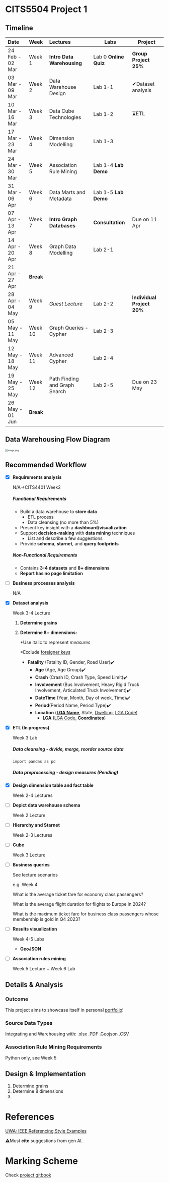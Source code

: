 # CITS5504 Project 1

## Timeline

| Date            | Week      | Lectures                      | Labs                      | Project                    |
| :-------------- | :-------- | :---------------------------- | ------------------------- | -------------------------- |
| 24 Feb - 02 Mar | Week 1    | **Intro Data Warehousing**    | Lab 0	**Online  Quiz** | **Group Project 25%**      |
| 03 Mar - 09 Mar | Week 2    | Data Warehouse Design         | Lab 1-1                   | ✔Dataset analysis          |
| 10 Mar - 16 Mar | Week 3    | Data Cube Technologies        | Lab 1-2                   | ⌛ETL                       |
| 17 Mar - 23 Mar | Week 4    | Dimension Modelling           | Lab 1-3                   |                            |
| 24 Mar - 30 Mar | Week 5    | Association Rule Mining       | Lab 1-4	**Lab  Demo**  |                            |
| 31 Mar - 06 Apr | Week 6    | Data Marts and Metadata       | Lab 1-5	**Lab Demo**   |                            |
| 07 Apr - 13 Apr | Week 7    | **Intro Graph Databases**     | **Consultation**          | Due on 11 Apr              |
| 14 Apr - 20 Apr | Week 8    | Graph Data Modelling          | Lab 2-1                   |                            |
| 21 Apr - 27 Apr | **Break** |                               |                           |                            |
| 28 Apr - 04 May | Week 9    | *Guest Lecture*               | Lab 2-2                   | **Individual Project 20%** |
| 05 May - 11 May | Week 10   | Graph Queries - Cypher        | Lab 2-3                   |                            |
| 12 May - 18 May | Week 11   | Advanced Cypher               | Lab 2-4                   |                            |
| 19 May - 25 May | Week 12   | Path Finding and Graph Search | Lab 2-5                   | Due on 23 May              |
| 26 May - 01 Jun | **Break** |                               |                           |                            |



## Data Warehousing Flow Diagram

<img src="https://s2.loli.net/2025/03/03/d3Dw12vpkCO5BUf.png" alt="image.png" style="zoom:50%;" />

## Recommended Workflow

- [x] **Requirements analysis**

  N/A→CITS4401 Week2

  ##### Functional Requirements

  - Build a data warehouse to **store data**
    - ETL process
    - Data cleansing (no more than 5%)
  - Present key insight with a **dashboard/visualization**
  - Support **decision-making** with **data mining** techniques
    - List and describe a few suggestions
  - Provide **schema**, **starnet**, and **query footprints**

  ##### Non-Functional Requirements

  - Contains **3-4 datasets** and **8+ dimensions**
  - **Report has no page limitation**

- [ ] **Business processes analysis**

  N/A

- [x] **Dataset analysis**

  Week 3-4 Lecture

  1. **Determine grains**

  1. **Determine 8+ dimensions:**

     *Use italic to represent *measures*

     *Exclude <u>foreigner keys</u>

     - **Fatality** (Fatality ID, Gender, Road User)✔️
       - **Age** (Age, Age Group)✔️
       - **Crash** (Crash ID, Crash Type, Speed Limit)✔️
       - **Involvement** (Bus Involvement, Heavy Rigid Truck Involvement, Articulated Truck Involvement)✔️
       - **DateTime** (Year, Month, Day of week, Time)✔️
       - **Period**(Period Name, Period Type)✔️
       - **Location** (<u>**LGA Name**</u>, State, <u>Dwelling</u>, <u>LGA Code</u>)
         - **LGA** (<u>LGA Code</u>, **Coordinates**)
  
- [x] **ETL (In progress)** 

  Week 3 Lab

  ##### Data cleansing - divide, merge, reorder source data

  `import pandas as pd`

  ##### Data preprocessing - design measures (Pending)

  

- [x] **Design dimension table and fact table**

  Week 2-4 Lectures

- [ ] **Depict data warehouse schema**

  Week 2 Lecture

- [ ] **Hierarchy and Starnet**

  Week 2-3 Lectures

- [ ] **Cube**

  Week 3 Lecture

- [ ] **Business queries**

  See lecture scenarios

  e.g. Week 4

  What is the average ticket fare for economy class passengers?  

  What is the average flight duration for flights to Europe in 2024?

  What is the maximum ticket fare for business class passengers whose membership is gold in Q4 2023?

- [ ] **Results visualization**

  Week 4-5 Labs

  * **GeoJSON**

- [ ] **Association rules mining**

  Week 5 Lecture + Week 6 Lab

## Details & Analysis

### Outcome

This project aims to showcase itself in personal [portfolio](https://www.w3schools.com/howto/howto_website_create_portfolio.asp)!

### Source Data Types

Integrating and Warehousing with:	.xlsx	.PDF	.Geojson	.CSV

### Association Rule Mining Requirements

Python only, see Week 5

## Design & Implementation

1. Determine grains
2. Determine 8 dimensions
3. 



# References

[UWA: IEEE Referencing Style Examples](https://guides.library.uwa.edu.au/IEEE/Examples)

⚠️Must **cite** suggestions from gen AI.

# Marking Scheme

Check [project gitbook](https://csse-uwa.gitbook.io/data-warehouse-project-1-s1-2025)
